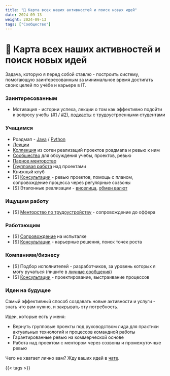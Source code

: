 ```yaml
---
title: "🧭 Карта всех наших активностей и поиск новых идей"
date: 2024-09-13
weight: 2024-09-13
tags: ["Сообщество"]
---
```


# 🧭 Карта всех наших активностей и поиск новых идей

Задача, которую я перед собой ставлю - построить систему, помогающую заинтересованным за минимальное время достигать своих целей по учёбе и карьере в IT.

### Заинтересованным

- Мотивация - истории успеха, лекции о том как эффективно подойти к вопросу учебы ([#1](https://www.youtube.com/live/xCyulM2VHsQ?si=bvCX1bZbKk89qbI0) / [#2](https://www.youtube.com/live/IlrNXhesSVs?si=CcdD2QlCHPH44ECQ)), [подкасты](https://www.youtube.com/playlist?list=PLOVOZrcS3XMbjLwcF9uxbjsdHuMqbvPdp) с трудоустроенными студентами

### Учащимся

- Роадмап - [Java](https://zhukovsd.github.io/java-backend-learning-course/) / [Python](https://zhukovsd.github.io/python-backend-learning-course/)
- [Лекции](https://www.youtube.com/@zhukovsd_it_mentor)
- [Коллекция](https://zhukovsd.github.io/java-backend-learning-course/finished-projects/) из сотен реализаций проектов роадмапа и ревью к ним
- [Сообщество](https://t.me/zhukovsd_it_chat) для обсуждения учебы, проектов, ревью
- [Парное менторство](https://t.me/zhukovsd_it_mentor/109)
- [Групповая работа](https://t.me/zhukovsd_it_mentor/141) над проектами
- Книжный клуб
- [$] [Консультации](https://telegra.ph/Konsultacii--IT-Mentor--Sergej-ZHukov-11-11) - ревью проектов, помощь с планом, сопровождение процесса через регулярные созвоны
- [$] Эталонные реализации - [виселица](https://boosty.to/zhukovsd/posts/07961b26-59a9-449f-80c5-53c4c070e2b8?share=post_link), [обмен валют](https://boosty.to/zhukovsd/posts/08a542e8-5503-4331-a82b-7b6bcf04314b?share=post_link)

### Ищущим работу

- [$] [Менторство по трудоустройству](https://telegra.ph/Mentorstvo-po-trudoustrojstvu-10-26) - сопровождение до оффера

### Работающим

- [$] [Сопровождение](https://t.me/zhukovsd_it_chat/61971/95211) на испыталке
- [$] [Консультации](https://telegra.ph/Konsultacii--IT-Mentor--Sergej-ZHukov-11-11) - карьерные решения, поиск точек роста

### Компаниям/бизнесу

- [$] Подбор исполнителей - разработчиков, за уровень которых я могу ручаться (пишите в [личные сообщения](https://t.me/zhukovsd))
- [$] [Консультации](https://telegra.ph/Konsultacii--IT-Mentor--Sergej-ZHukov-11-11) - проектирование, выстраивание процессов

### Идеи на будущее

Самый эффективный способ создавать новые активности и услуги - знать что вам нужно, и закрывать эту потребность.

Идеи, которые есть у меня:

- Вернуть групповые проекты под руководством лида для практики актуальных технологий и процессов командной работы 
- Гарантированные ревью на коммерческой основе
- Работа над проектом с ментором через созвоны и промежуточные ревью 

Чего не хватает лично вам? Жду ваших идей в [чате](https://t.me/zhukovsd_it_chat).

{{< tags >}} 
